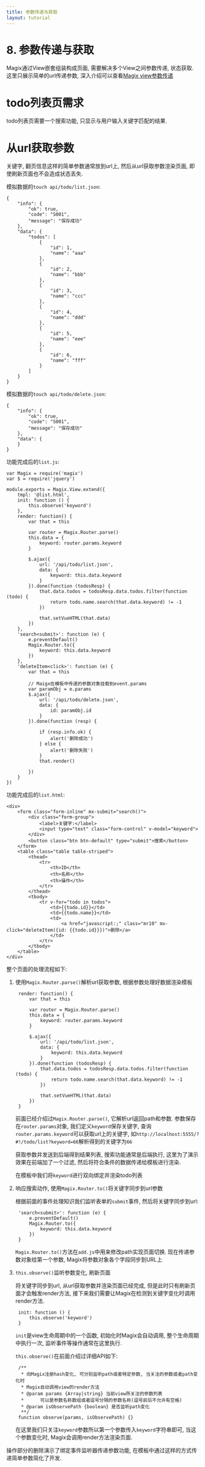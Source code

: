 ```yaml
---
title: 参数传递与获取
layout: tutorial
---
```


# 8. 参数传递与获取


Magix通过View嵌套组装构成页面, 需要解决多个View之间参数传递, 状态获取. 这里只展示简单的url传递参数, 深入介绍可以查看[Magix view参数传递][1]


# todo列表页需求

todo列表页需要一个搜索功能, 只显示与用户输入关键字匹配的结果.

# 从url获取参数

关键字, 翻页信息这样的简单参数通常放到url上, 然后从url获取参数渲染页面, 即使刷新页面也不会造成状态丢失.

模拟数据的`touch api/todo/list.json`:

    {
        "info": {
            "ok": true,
            "code": "S001",
            "message": "保存成功"
        },
        "data": {
            "todos": [
                {
                    "id": 1,
                    "name": "aaa"
                },
                {
                    "id": 2,
                    "name": "bbb"
                },
                {
                    "id": 3,
                    "name": "ccc"
                },
                {
                    "id": 4,
                    "name": "ddd"
                },
                {
                    "id": 5,
                    "name": "eee"
                },
                {
                    "id": 6,
                    "name": "fff"
                }
            ]
        }
    }


模拟数据的`touch api/todo/delete.json`:

    {
        "info": {
            "ok": true,
            "code": "S001",
            "message": "保存成功"
        },
        "data": {
        }
    }

功能完成后的`list.js`:

    var Magix = require('magix')
    var $ = require('jquery')

    module.exports = Magix.View.extend({
        tmpl: '@list.html',
        init: function () {
            this.observe('keyword')
        },
        render: function() {
            var that = this

            var router = Magix.Router.parse()
            this.data = {
                keyword: router.params.keyword
            }

            $.ajax({
                url: '/api/todo/list.json',
                data: {
                    keyword: this.data.keyword
                }
            }).done(function (todosResp) {
                that.data.todos = todosResp.data.todos.filter(function (todo) {
                    return todo.name.search(that.data.keyword) != -1
                })

                that.setVueHTML(that.data)
            })
        },
        'search<submit>': function (e) {
            e.preventDefault()
            Magix.Router.to({
                keyword: this.data.keyword
            })
        },
        'deleteItem<click>': function (e) {
            var that = this

            // Maigx在模板中传递的参数对象挂载到event.params
            var paramObj = e.params
            $.ajax({
                url: '/api/todo/delete.json',
                data: {
                    id: paramObj.id
                }
            }).done(function (resp) {

                if (resp.info.ok) {
                    alert('删除成功')
                } else {
                    alert('删除失败')
                }
                that.render()

            })
        }
    })


功能完成后的`list.html`:

    <div>
        <form class="form-inline" mx-submit="search()">
            <div class="form-group">
                <label>关键字:</label>
                <input type="text" class="form-control" v-model="keyword">
            </div>
            <button class="btn btn-default" type="submit">搜索</button>
        </form>
        <table class="table table-striped">
            <thead>
                <tr>
                    <th>ID</th>
                    <th>名称</th>
                    <th>操作</th>
                </tr>
            </thead>
            <tbody>
                <tr v-for="todo in todos">
                    <td>{{todo.id}}</td>
                    <td>{{todo.name}}</td>
                    <td>
                        <a href="javascript:;" class="mr10" mx-click="deleteItem({id: {{todo.id}}})">删除</a>
                    </td>
                </tr>
            </tbody>
        </table>
    </div>




整个页面的处理流程如下:

1. 使用`Magix.Router.parse()`解析url获取参数, 根据参数处理好数据渲染模板

        render: function() {
            var that = this

            var router = Magix.Router.parse()
            this.data = {
                keyword: router.params.keyword
            }

            $.ajax({
                url: '/api/todo/list.json',
                data: {
                    keyword: this.data.keyword
                }
            }).done(function (todosResp) {
                that.data.todos = todosResp.data.todos.filter(function (todo) {
                    return todo.name.search(that.data.keyword) != -1
                })

                that.setVueHTML(that.data)
            })
        }

    前面已经介绍过`Magix.Router.parse()`, 它解析url返回path和参数. 参数保存在`router.params`对象, 我们定义`keyword`保存关键字, 查询`router.params.keyword`可以获取url上的关键字, 如`http://localhost:5555/?#!/todo/list?keyword=66`解析得到的关键字为`66`

    获取参数并发送到后端得到结果列表, 搜索功能通常是后端执行, 这里为了演示效果在前端加了一个过滤, 然后将符合条件的数据传递给模板进行渲染.

    在模板中我们将`keyword`进行双向绑定并渲染todo列表

2. 响应搜索动作, 使用`Magix.Router.to()`将关键字同步到url参数

    根据前面的事件处理知识我们监听表单的`submit`事件, 然后将关键字同步到url:

        'search<submit>': function (e) {
            e.preventDefault()
            Magix.Router.to({
                keyword: this.data.keyword
            })
        }

    `Magix.Router.to()`方法在`add.js`中用来修改path实现页面切换. 现在传递参数对象给第一个参数, Magix将参数对象各个字段同步到URL上



3. `this.observe()`监听参数变化, 刷新页面

    将关键字同步到url, 从url获取参数并渲染页面已经完成, 但是此时只有刷新页面才会触发render方法, 接下来我们需要让Magix在检测到关键字变化时调用render方法.

        init: function () {
            this.observe('keyword')
        }

    `init`是view生命周期中的一个函数, 初始化时Magix会自动调用, 整个生命周期中执行一次, 监听事件等操作通常在这里执行.

    `this.observe()`在前面介绍过详细API如下:

        /**
         * 向Magix注册hash变化, 可分别监听path或者特定参数, 当关注的参数或者path变化时
         * Magix自动调用view的render方法
         * @param params {Array|string} 当前view所关注的参数列表
         *      可以是参数名称数组或者逗号分隔的参数名称(逗号前后不允许有空格)
         * @param isObservePath {boolean} 是否监听path变化
         **/
        function observe(params, isObservePath) {}

    在这里我们只关注`keyword`参数所以第一个参数传入`keyword`字符串即可, 当这个参数变化时, Magix会调用render方法渲染页面.




操作部分的删除演示了绑定事件监听器传递参数功能, 在模板中通过这样的方式传递简单参数简化了开发.



[1]: https://github.com/thx/magix/issues/20
